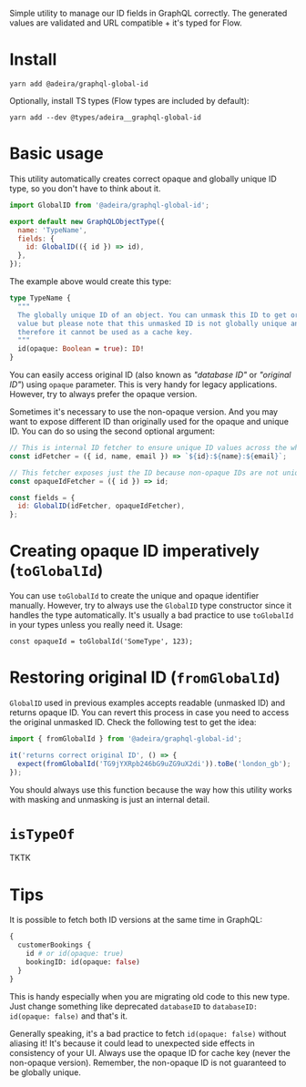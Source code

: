 Simple utility to manage our ID fields in GraphQL correctly. The generated values are validated and URL compatible + it's typed for Flow.

# Install

```text
yarn add @adeira/graphql-global-id
```

Optionally, install TS types (Flow types are included by default):

```text
yarn add --dev @types/adeira__graphql-global-id
```

# Basic usage

This utility automatically creates correct opaque and globally unique ID type, so you don't have to think about it.

```js
import GlobalID from '@adeira/graphql-global-id';

export default new GraphQLObjectType({
  name: 'TypeName',
  fields: {
    id: GlobalID(({ id }) => id),
  },
});
```

The example above would create this type:

```graphql
type TypeName {
  """
  The globally unique ID of an object. You can unmask this ID to get original
  value but please note that this unmasked ID is not globally unique anymore and
  therefore it cannot be used as a cache key.
  """
  id(opaque: Boolean = true): ID!
}
```

You can easily access original ID (also known as _"database ID"_ or _"original ID"_) using `opaque` parameter. This is very handy for legacy applications. However, try to always prefer the opaque version.

Sometimes it's necessary to use the non-opaque version. And you may want to expose different ID than originally used for the opaque and unique ID. You can do so using the second optional argument:

```js
// This is internal ID fetcher to ensure unique ID values across the whole GraphQL universe:
const idFetcher = ({ id, name, email }) => `${id}:${name}:${email}`;

// This fetcher exposes just the ID because non-opaque IDs are not unique anyway:
const opaqueIdFetcher = ({ id }) => id;

const fields = {
  id: GlobalID(idFetcher, opaqueIdFetcher),
};
```

# Creating opaque ID imperatively (`toGlobalId`)

You can use `toGlobalId` to create the unique and opaque identifier manually. However, try to always use the `GlobalID` type constructor since it handles the type automatically. It's usually a bad practice to use `toGlobalId` in your types unless you really need it. Usage:

```flow js
const opaqueId = toGlobalId('SomeType', 123);
```

# Restoring original ID (`fromGlobalId`)

`GlobalID` used in previous examples accepts readable (unmasked ID) and returns opaque ID. You can revert this process in case you need to access the original unmasked ID. Check the following test to get the idea:

```js
import { fromGlobalId } from '@adeira/graphql-global-id';

it('returns correct original ID', () => {
  expect(fromGlobalId('TG9jYXRpb246bG9uZG9uX2di')).toBe('london_gb');
});
```

You should always use this function because the way how this utility works with masking and unmasking is just an internal detail.

# `isTypeOf`

TKTK

# Tips

It is possible to fetch both ID versions at the same time in GraphQL:

```graphql
{
  customerBookings {
    id # or id(opaque: true)
    bookingID: id(opaque: false)
  }
}
```

This is handy especially when you are migrating old code to this new type. Just change something like deprecated `databaseID` to `databaseID: id(opaque: false)` and that's it.

Generally speaking, it's a bad practice to fetch `id(opaque: false)` without aliasing it! It's because it could lead to unexpected side effects in consistency of your UI. Always use the opaque ID for cache key (never the non-opaque version). Remember, the non-opaque ID is not guaranteed to be globally unique.
